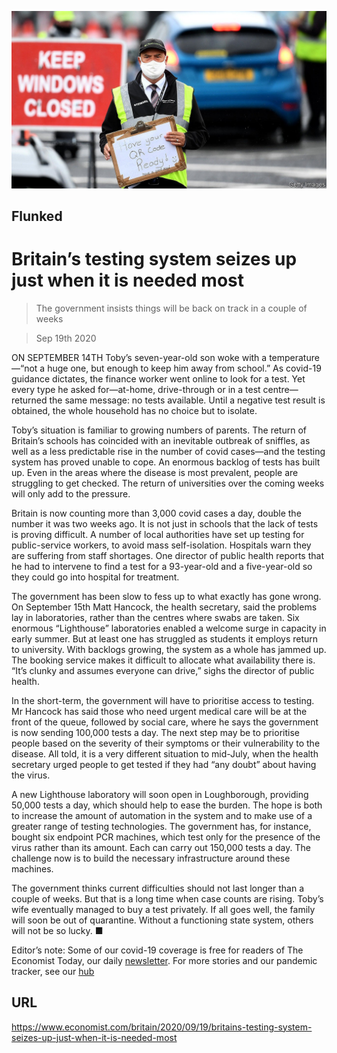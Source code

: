 ![](./images/20200919_BRP504.jpg)

## Flunked

# Britain’s testing system seizes up just when it is needed most

> The government insists things will be back on track in a couple of weeks

> Sep 19th 2020

ON SEPTEMBER 14TH Toby’s seven-year-old son woke with a temperature—“not a huge one, but enough to keep him away from school.” As covid-19 guidance dictates, the finance worker went online to look for a test. Yet every type he asked for—at-home, drive-through or in a test centre—returned the same message: no tests available. Until a negative test result is obtained, the whole household has no choice but to isolate.

Toby’s situation is familiar to growing numbers of parents. The return of Britain’s schools has coincided with an inevitable outbreak of sniffles, as well as a less predictable rise in the number of covid cases—and the testing system has proved unable to cope. An enormous backlog of tests has built up. Even in the areas where the disease is most prevalent, people are struggling to get checked. The return of universities over the coming weeks will only add to the pressure.

Britain is now counting more than 3,000 covid cases a day, double the number it was two weeks ago. It is not just in schools that the lack of tests is proving difficult. A number of local authorities have set up testing for public-service workers, to avoid mass self-isolation. Hospitals warn they are suffering from staff shortages. One director of public health reports that he had to intervene to find a test for a 93-year-old and a five-year-old so they could go into hospital for treatment.

The government has been slow to fess up to what exactly has gone wrong. On September 15th Matt Hancock, the health secretary, said the problems lay in laboratories, rather than the centres where swabs are taken. Six enormous “Lighthouse” laboratories enabled a welcome surge in capacity in early summer. But at least one has struggled as students it employs return to university. With backlogs growing, the system as a whole has jammed up. The booking service makes it difficult to allocate what availability there is. “It’s clunky and assumes everyone can drive,” sighs the director of public health.

In the short-term, the government will have to prioritise access to testing. Mr Hancock has said those who need urgent medical care will be at the front of the queue, followed by social care, where he says the government is now sending 100,000 tests a day. The next step may be to prioritise people based on the severity of their symptoms or their vulnerability to the disease. All told, it is a very different situation to mid-July, when the health secretary urged people to get tested if they had “any doubt” about having the virus.

A new Lighthouse laboratory will soon open in Loughborough, providing 50,000 tests a day, which should help to ease the burden. The hope is both to increase the amount of automation in the system and to make use of a greater range of testing technologies. The government has, for instance, bought six endpoint PCR machines, which test only for the presence of the virus rather than its amount. Each can carry out 150,000 tests a day. The challenge now is to build the necessary infrastructure around these machines.

The government thinks current difficulties should not last longer than a couple of weeks. But that is a long time when case counts are rising. Toby’s wife eventually managed to buy a test privately. If all goes well, the family will soon be out of quarantine. Without a functioning state system, others will not be so lucky. ■

Editor’s note: Some of our covid-19 coverage is free for readers of The Economist Today, our daily [newsletter](https://www.economist.com/https://my.economist.com/user#newsletter). For more stories and our pandemic tracker, see our [hub](https://www.economist.com//news/2020/03/11/the-economists-coverage-of-the-coronavirus)

## URL

https://www.economist.com/britain/2020/09/19/britains-testing-system-seizes-up-just-when-it-is-needed-most
